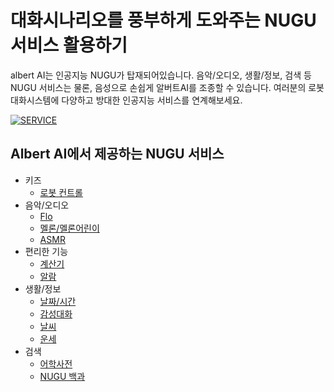 # 대화시나리오를 풍부하게 도와주는 NUGU 서비스 활용하기
albert AI는 인공지능 NUGU가 탑재되어있습니다. 음악/오디오, 생활/정보, 검색 등 NUGU 서비스는 물론, 음성으로 손쉽게 알버트AI를 조종할 수 있습니다. 여러분의 로봇 대화시스템에 다양하고 방대한 인공지능 서비스를 연계해보세요. 

[![SERVICE](http://img.youtube.com/vi/abWH7S6JZMQ/0.jpg)](https://youtu.be/abWH7S6JZMQ)

Albert AI에서 제공하는 NUGU 서비스
---
- 키즈
  - [로봇 컨트롤](https://www.nugu.co.kr/static/service/service01-09-04.html)
- 음악/오디오
  - [Flo](https://www.nugu.co.kr/static/service/service01-01-01.html)
  - [멜론/멜론어린이](https://www.nugu.co.kr/static/service/service01-01-02.html)
  - [ASMR](https://www.nugu.co.kr/static/service/service01-01-03.html)
- 편리한 기능
  - [계산기](https://www.nugu.co.kr/static/service/service01-02-14.html)
  - [알람](https://www.nugu.co.kr/static/service/service01-02-05.html)
- 생활/정보
  - [날짜/시간](https://www.nugu.co.kr/static/service/service01-02-12.html)
  - [감성대화](https://www.nugu.co.kr/static/service/service01-03-01.html)
  - [날씨](https://www.nugu.co.kr/static/service/service01-03-02.html)
  - [운세](https://www.nugu.co.kr/static/service/service01-03-04.html)
- 검색
  - [어학사전](https://www.nugu.co.kr/static/service/service01-04-03.html)
  - [NUGU 백과](https://www.nugu.co.kr/static/service/service01-04-04.html)
 
